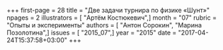 +++
first-page = 28
title = "Две задачи турнира по физике «Шунт»"
npages = 2
illustrators = [ "Артём Костюкевич",]
month = "07"
rubric = "Опыты и эксперименты"
authors = [ "Антон Сорокин", "Марина Позолотина",]
issues = [ "2015_07",]
year = "2015"
date = "2017-04-24T15:37:58+03:00"
+++
